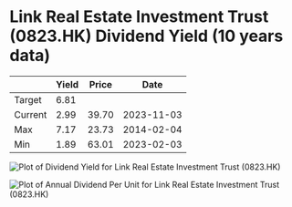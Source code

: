 # Link Real Estate Investment Trust (0823.HK) Dividend Yield (10 years data)

|     | Yield   | Price | Date       |
|-----|---------|-------|------------|
| Target | 6.81 |  |  |
| Current | 2.99 | 39.70  | 2023-11-03 |
| Max | 7.17 | 23.73  | 2014-02-04 |
| Min | 1.89 | 63.01  | 2023-02-03 |

![Plot of Dividend Yield for Link Real Estate Investment Trust (0823.HK)](0823_div_10.png)

![Plot of Annual Dividend Per Unit for Link Real Estate Investment Trust (0823.HK)](0823_yearly_dpu.png)

